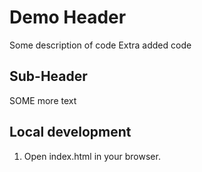 # Demo Header


Some description of code
Extra added code


## Sub-Header
SOME more text

## Local development
1. Open index.html in your browser.